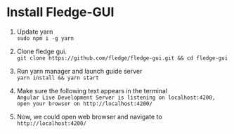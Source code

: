 # Install Fledge-GUI 

1. Update yarn  
     `sudo npm i -g yarn`

2. Clone fledge gui.  
 `git clone https://github.com/fledge/fledge-gui.git
 && cd fledge-gui`

3. Run yarn manager and launch guide server  
`yarn install && yarn start`

4.  Make sure the following text appears in the terminal  
`Angular Live Development Server is listening on localhost:4200, open your browser on http://localhost:4200/`   
 
5. Now, we could open web browser and navigate to   
 `http://localhost:4200/`
